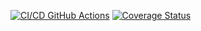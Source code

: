[![CI/CD GitHub Actions](https://github.com/SehaBoss/lab2/actions/workflows/test-action.yml/badge.svg)](https://github.com/SehaBoss/lab2/actions/workflows/test-action.yml)
[![Coverage Status](https://coveralls.io/github/SehaBoss/lab2/badge.svg)](https://coveralls.io/github/SehaBoss/lab2?branch=master)
